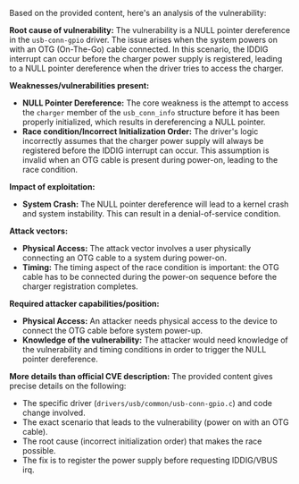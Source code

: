 Based on the provided content, here's an analysis of the vulnerability:

**Root cause of vulnerability:**
The vulnerability is a NULL pointer dereference in the `usb-conn-gpio` driver. The issue arises when the system powers on with an OTG (On-The-Go) cable connected. In this scenario, the IDDIG interrupt can occur before the charger power supply is registered, leading to a NULL pointer dereference when the driver tries to access the charger.

**Weaknesses/vulnerabilities present:**
- **NULL Pointer Dereference:** The core weakness is the attempt to access the `charger` member of the `usb_conn_info` structure before it has been properly initialized, which results in dereferencing a NULL pointer.
- **Race condition/Incorrect Initialization Order:** The driver's logic incorrectly assumes that the charger power supply will always be registered before the IDDIG interrupt can occur. This assumption is invalid when an OTG cable is present during power-on, leading to the race condition.

**Impact of exploitation:**
- **System Crash:** The NULL pointer dereference will lead to a kernel crash and system instability. This can result in a denial-of-service condition.

**Attack vectors:**
- **Physical Access:** The attack vector involves a user physically connecting an OTG cable to a system during power-on.
- **Timing:** The timing aspect of the race condition is important: the OTG cable has to be connected during the power-on sequence before the charger registration completes.

**Required attacker capabilities/position:**
- **Physical Access:** An attacker needs physical access to the device to connect the OTG cable before system power-up.
- **Knowledge of the vulnerability:** The attacker would need knowledge of the vulnerability and timing conditions in order to trigger the NULL pointer dereference.

**More details than official CVE description:**
The provided content gives precise details on the following:
- The specific driver (`drivers/usb/common/usb-conn-gpio.c`) and code change involved.
- The exact scenario that leads to the vulnerability (power on with an OTG cable).
- The root cause (incorrect initialization order) that makes the race possible.
- The fix is to register the power supply before requesting IDDIG/VBUS irq.